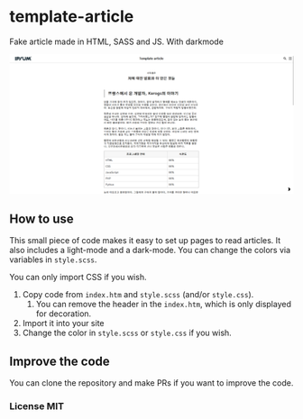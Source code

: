 # template-article
Fake article made in HTML, SASS and JS. With darkmode

![preview](.ksinf/preview.png)

## How to use
This small piece of code makes it easy to set up pages to read articles. It also includes a light-mode and a dark-mode. You can change the colors via variables in ``style.scss``.

You can only import CSS if you wish.

1. Copy code from ``index.htm`` and ``style.scss`` (and/or ``style.css``).
    1. You can remove the header in the ``index.htm``, which is only displayed for decoration.
2. Import it into your site
3. Change the color in ``style.scss`` or ``style.css`` if you wish.

## Improve the code
You can clone the repository and make PRs if you want to improve the code.

### License MIT